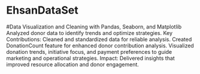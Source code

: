 # EhsanDataSet 
#Data Visualization and Cleaning with Pandas, Seaborn, and Matplotlib
Analyzed donor data to identify trends and optimize strategies.
Key Contributions:
Cleaned and standardized data for reliable analysis.
Created DonationCount feature for enhanced donor contribution analysis.
Visualized donation trends, initiative focus, and payment preferences to guide
marketing and operational strategies.
Impact: Delivered insights that improved resource allocation and donor engagement.
